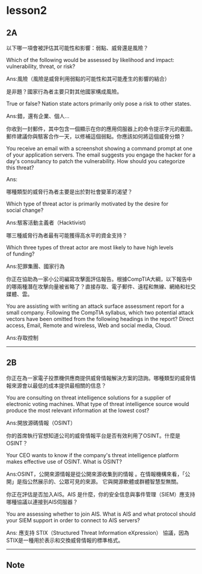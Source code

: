 # lesson2

## **2A**

以下哪一項會被評估其可能性和影響：弱點、威脅還是風險？

Which of the following would be assessed by likelihood and impact: vulnerability, threat, or risk?

Ans:風險（風險是威脅利用弱點的可能性和其可能產生的影響的結合）

是非題？國家行為者主要只對其他國家構成風險。

True or false? Nation state actors primarily only pose a risk to other states.

Ans:錯，還有企業、個人...

你收到一封郵件，其中包含一個顯示在你的應用伺服器上的命令提示字元的截圖。郵件建議你與駭客合作一天，以修補這個弱點。你應該如何將這個威脅分類？

You receive an email with a screenshot showing a command prompt at one of your application servers. The email suggests you engage the hacker for a day's consultancy to patch the vulnerability. How should you categorize this threat?

Ans:

哪種類型的威脅行為者主要是出於對社會變革的渴望？

Which type of threat actor is primarily motivated by the desire for social change?

Ans:駭客活動主義者（Hacktivist)

哪三種威脅行為者最有可能獲得高水平的資金支持？

Which three types of threat actor are most likely to have high levels of funding?

Ans:犯罪集團、國家行為

你正在協助為一家小公司編寫攻擊面評估報告。根據CompTIA大綱，以下報告中的哪兩種潛在攻擊向量被省略了？直接存取、電子郵件、遠程和無線、網絡和社交媒體、雲。

You are assisting with writing an attack surface assessment report for a small company. Following the CompTIA syllabus, which two potential attack vectors have been omitted from the following headings in the report? Direct access, Email, Remote and wireless, Web and social media, Cloud.

Ans:存取控制

---

## **2B**

你正在為一家電子投票機供應商提供威脅情報解決方案的諮詢。哪種類型的威脅情報來源會以最低的成本提供最相關的信息？

You are consulting on threat intelligence solutions for a supplier of electronic voting machines. What type of threat intelligence source would produce the most relevant information at the lowest cost?

Ans:開放源碼情報（OSINT）

你的首席執行官想知道公司的威脅情報平台是否有效利用了OSINT。什麼是OSINT？

Your CEO wants to know if the company's threat intelligence platform makes effective use of OSINT. What is OSINT?

Ans:OSINT，公開來源情報是從公開來源收集到的情報 。在情報機構來看，「公開」是指公然展示的、公眾可見的來源。 它與開源軟體或群體智慧型無關。

你正在評估是否加入AIS。AIS 是什麼，你的安全信息與事件管理（SIEM）應支持哪種協議以連接到AIS伺服器？

You are assessing whether to join AIS. What is AIS and what protocol should your SIEM support in order to connect to AIS servers?

Ans:	應支持 STIX（Structured Threat Information eXpression） 協議，因為STIX是一種用於表示和交換威脅情報的標準格式。

---

## **Note**